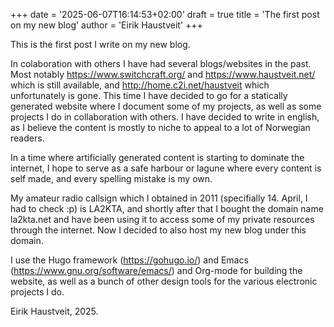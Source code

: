 +++
date = '2025-06-07T16:14:53+02:00'
draft = true
title = 'The first post on my new blog'
author = 'Eirik Haustveit'
+++

This is the first post I write on my new blog.

In colaboration with others I have had several blogs/websites in the past. Most notably https://www.switchcraft.org/ and https://www.haustveit.net/ which is still available, and http://home.c2i.net/haustveit which unfortunately is gone. This time I have decided to go for a statically generated website where I document some of my projects, as well as some projects I do in collaboration with others. I have decided to write in english, as I believe the content is mostly to niche to appeal to a lot of Norwegian readers.

In a time where artificially generated content is starting to dominate the internet, I hope to serve as a safe harbour or lagune where every content is self made, and every spelling mistake is my own.

My amateur radio callsign which I obtained in 2011 (specifially 14. April, I had to check :p) is LA2KTA, and shortly after that I bought the domain name la2kta.net and have been using it to access some of my private resources through the internet. Now I decided to also host my new blog under this domain.

I use the Hugo framework (https://gohugo.io/) and Emacs (https://www.gnu.org/software/emacs/) and Org-mode for building the website, as well as a bunch of other design tools for the various electronic projects I do.


Eirik Haustveit, 2025.
